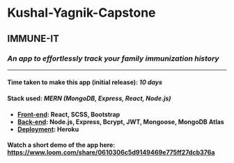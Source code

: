 # Kushal-Yagnik-Capstone
## IMMUNE-IT
### *An app to effortlessly track your family immunization history*
<hr/>

#### Time taken to make this app (initial release): *10 days*


#### Stack used: *MERN (MongoDB, Express, React, Node.js)*

#### <ul><li><ins>Front-end</ins>: React, SCSS, Bootstrap</li><li> <ins>Back-end</ins>: Node.js, Express, Bcrypt, JWT, Mongoose, MongoDB Atlas</li><li><ins>Deployment</ins>: Heroku</li></ul>


#### Watch a short demo of the app here: https://www.loom.com/share/0610306c5d9149469e775ff27dcb376a
